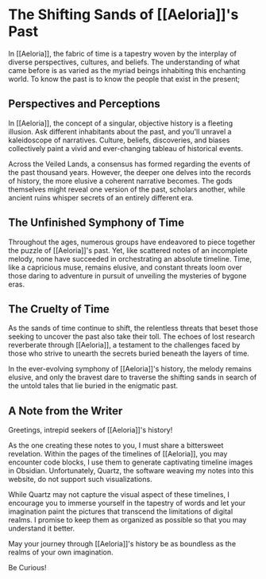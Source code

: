 # The Shifting Sands of [[Aeloria]]'s Past

In [[Aeloria]], the fabric of time is a tapestry woven by the interplay of diverse perspectives, cultures, and beliefs. The understanding of what came before is as varied as the myriad beings inhabiting this enchanting world. To know the past is to know the people that exist in the present;

## Perspectives and Perceptions

In [[Aeloria]], the concept of a singular, objective history is a fleeting illusion. Ask different inhabitants about the past, and you'll unravel a kaleidoscope of narratives. Culture, beliefs, discoveries, and biases collectively paint a vivid and ever-changing tableau of historical events.

Across the Veiled Lands, a consensus has formed regarding the events of the past thousand years. However, the deeper one delves into the records of history, the more elusive a coherent narrative becomes. The gods themselves might reveal one version of the past, scholars another, while ancient ruins whisper secrets of an entirely different era.

## The Unfinished Symphony of Time

Throughout the ages, numerous groups have endeavored to piece together the puzzle of [[Aeloria]]'s past. Yet, like scattered notes of an incomplete melody, none have succeeded in orchestrating an absolute timeline. Time, like a capricious muse, remains elusive, and constant threats loom over those daring to adventure in pursuit of unveiling the mysteries of bygone eras.

## The Cruelty of Time

As the sands of time continue to shift, the relentless threats that beset those seeking to uncover the past also take their toll. The echoes of lost research reverberate through [[Aeloria]], a testament to the challenges faced by those who strive to unearth the secrets buried beneath the layers of time.

In the ever-evolving symphony of [[Aeloria]]'s history, the melody remains elusive, and only the bravest dare to traverse the shifting sands in search of the untold tales that lie buried in the enigmatic past.

## A Note from the Writer
Greetings, intrepid seekers of [[Aeloria]]'s history! 

As the one creating these notes to you, I must share a bittersweet revelation. 
Within the pages of the timelines of [[Aeloria]], you may encounter code blocks, I use them to generate captivating timeline images in Obsidian. 
Unfortunately, Quartz, the software weaving my notes into this website, do not support such visualizations. 

While Quartz may not capture the visual aspect of these timelines, I encourage you to immerse yourself in the tapestry of words and let your imagination paint the pictures that transcend the limitations of digital realms. I promise to keep them as organized as possible so that you may understand it better. 

May your journey through [[Aeloria]]'s history be as boundless as the realms of your own imagination.

Be Curious!